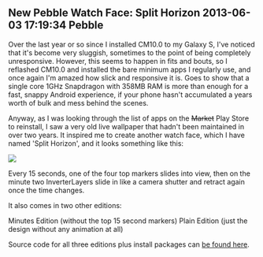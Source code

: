 New Pebble Watch Face: Split Horizon
2013-06-03 17:19:34
Pebble
---

Over the last year or so since I installed CM10.0 to my Galaxy S, I've noticed that it's become very sluggish, sometimes to the point of being completely unresponsive. However, this seems to happen in fits and bouts, so I reflashed CM10.0 and installed the bare minimum apps I regularly use, and once again I'm amazed how slick and responsive it is. Goes to show that a single core 1GHz Snapdragon with 358MB RAM is more than enough for a fast, snappy Android experience, if your phone hasn't accumulated a years worth of bulk and mess behind the scenes.

Anyway, as I was looking through the list of apps on the <del>Market</del> Play Store to reinstall, I saw a very old live wallpaper that hadn't been maintained in over two years. It inspired me to create another watch face, which I have named 'Split Horizon', and it looks something like this:

<a href="http://ninedof.files.wordpress.com/2013/06/sh-preview.png">![](http://ninedof.files.wordpress.com/2013/06/sh-preview.png)</a>

Every 15 seconds, one of the four top markers slides into view, then on the minute two InverterLayers slide in like a camera shutter and retract again once the time changes.

It also comes in two other editions:

Minutes Edition (without the top 15 second markers)
Plain Edition (just the design without any animation at all)

Source code for all three editions plus install packages can <a title="Source Code" href="https://www.dropbox.com/s/cyeegx9l9fsg230/Split%20Horizon%20Source%20and%20Bundle.zip">be found here</a>.

&nbsp;
